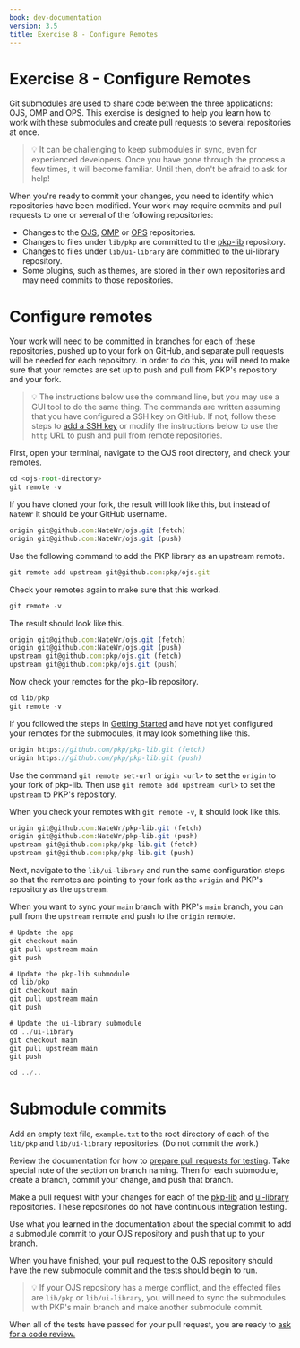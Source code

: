 ```yaml
---
book: dev-documentation
version: 3.5
title: Exercise 8 - Configure Remotes
---
```


# Exercise 8 - Configure Remotes

Git submodules are used to share code between the three applications: OJS, OMP and OPS. This exercise is designed to help you learn how to work with these submodules and create pull requests to several repositories at once.

> 💡 It can be challenging to keep submodules in sync, even for experienced developers. Once you have gone through the process a few times, it will become familiar. Until then, don't be afraid to ask for help!

When you're ready to commit your changes, you need to identify which repositories have been modified. Your work may require commits and pull requests to one or several of the following repositories:

- Changes to the [OJS](https://github.com/pkp/ojs), [OMP](https://github.com/pkp/omp) or [OPS](https://github.com/pkp/ops) repositories.
- Changes to files under `lib/pkp` are committed to the [pkp-lib](https://github.com/pkp/pkp-lib/) repository.
- Changes to files under `lib/ui-library` are committed to the ui-library repository.
- Some plugins, such as themes, are stored in their own repositories and may need commits to those repositories.

# Configure remotes

Your work will need to be committed in branches for each of these repositories, pushed up to your fork on GitHub, and separate pull requests will be needed for each repository. In order to do this, you will need to make sure that your remotes are set up to push and pull from PKP's repository and your fork.

> 💡 The instructions below use the command line, but you may use a GUI tool to do the same thing. The commands are written assuming that you have configured a SSH key on GitHub. If not, follow these steps to [add a SSH key](https://docs.github.com/en/free-pro-team@latest/github/authenticating-to-github/adding-a-new-ssh-key-to-your-github-account) or modify the instructions below to use the `http` URL to push and pull from remote repositories.

First, open your terminal, navigate to the OJS root directory, and check your remotes.

```jsx
cd <ojs-root-directory>
git remote -v
```

If you have cloned your fork, the result will look like this, but instead of `NateWr` it should be your GitHub username.

```jsx
origin git@github.com:NateWr/ojs.git (fetch)
origin git@github.com:NateWr/ojs.git (push)
```

Use the following command to add the PKP library as an upstream remote.

```jsx
git remote add upstream git@github.com:pkp/ojs.git
```

Check your remotes again to make sure that this worked.

```jsx
git remote -v
```

The result should look like this.

```jsx
origin git@github.com:NateWr/ojs.git (fetch)
origin git@github.com:NateWr/ojs.git (push)
upstream git@github.com:pkp/ojs.git (fetch)
upstream git@github.com:pkp/ojs.git (push)
```

Now check your remotes for the pkp-lib repository.

```jsx
cd lib/pkp
git remote -v
```

If you followed the steps in [Getting Started](../getting-started) and have not yet configured your remotes for the submodules, it may look something like this.

```jsx
origin https://github.com/pkp/pkp-lib.git (fetch)
origin https://github.com/pkp/pkp-lib.git (push)
```

Use the command `git remote set-url origin <url>` to set the `origin` to your fork of pkp-lib. Then use `git remote add upstream <url>` to set the `upstream` to PKP's repository.

When you check your remotes with `git remote -v`, it should look like this.

```jsx
origin git@github.com:NateWr/pkp-lib.git (fetch)
origin git@github.com:NateWr/pkp-lib.git (push)
upstream git@github.com:pkp/pkp-lib.git (fetch)
upstream git@github.com:pkp/pkp-lib.git (push)
```

Next, navigate to the `lib/ui-library` and run the same configuration steps so that the remotes are pointing to your fork as the `origin` and PKP's repository as the `upstream`.

When you want to sync your `main` branch with PKP's `main` branch, you can pull from the `upstream` remote and push to the `origin` remote. 

```jsx
# Update the app
git checkout main
git pull upstream main
git push

# Update the pkp-lib submodule
cd lib/pkp
git checkout main
git pull upstream main
git push

# Update the ui-library submodule
cd ../ui-library
git checkout main
git pull upstream main
git push

cd ../..
```

# Submodule commits

Add an empty text file, `example.txt` to the root directory of each of the `lib/pkp` and `lib/ui-library` repositories. (Do not commit the work.)

Review the documentation for how to [prepare pull requests for testing](../../../testing/en/continuous-integration#prepare-pull-requests-for-testing). Take special note of the section on branch naming. Then for each submodule, create a branch, commit your change, and push that branch.

Make a pull request with your changes for each of the [pkp-lib](https://github.com/pkp/pkp-lib/) and [ui-library](https://github.com/pkp/ui-library) repositories. These repositories do not have continuous integration testing.

Use what you learned in the documentation about the special commit to add a submodule commit to your OJS repository and push that up to your branch.

When you have finished, your pull request to the OJS repository should have the new submodule commit and the tests should begin to run.

> 💡 If your OJS repository has a merge conflict, and the effected files are `lib/pkp` or `lib/ui-library`, you will need to sync the submodules with PKP's main branch and make another submodule commit.

When all of the tests have passed for your pull request, you are ready to [ask for a code review.](../codereviews)
